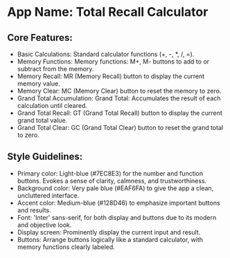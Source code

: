 # **App Name**: Total Recall Calculator

## Core Features:

- Basic Calculations: Standard calculator functions (+, -, *, /, =).
- Memory Functions: Memory functions: M+, M- buttons to add to or subtract from the memory.
- Memory Recall: MR (Memory Recall) button to display the current memory value.
- Memory Clear: MC (Memory Clear) button to reset the memory to zero.
- Grand Total Accumulation: Grand Total: Accumulates the result of each calculation until cleared.
- Grand Total Recall: GT (Grand Total Recall) button to display the current grand total value.
- Grand Total Clear: GC (Grand Total Clear) button to reset the grand total to zero.

## Style Guidelines:

- Primary color: Light-blue (#7EC8E3) for the number and function buttons. Evokes a sense of clarity, calmness, and trustworthiness.
- Background color: Very pale blue (#EAF6FA) to give the app a clean, uncluttered interface.
- Accent color: Medium-blue (#128D46) to emphasize important buttons and results.
- Font: 'Inter' sans-serif, for both display and buttons due to its modern and objective look.
- Display screen: Prominently display the current input and result.
- Buttons: Arrange buttons logically like a standard calculator, with memory functions clearly labeled.